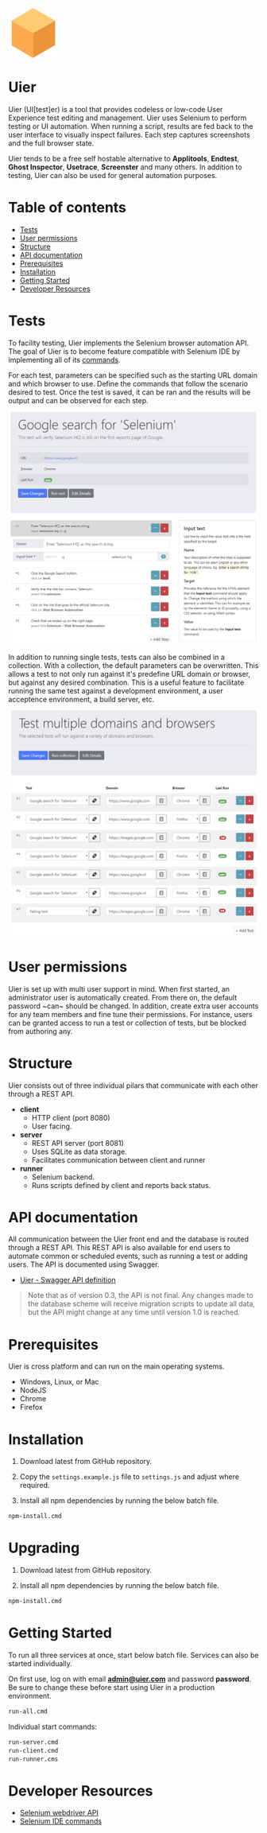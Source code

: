 <img src="client/static/logo.png" alt="Uier logo" height="100" />

# Uier

Uier (UI[test]er) is a tool that provides codeless or low-code User Experience test editing and management. Uier uses Selenium to perform testing or UI automation. When running a script, results are fed back to the user interface to visually inspect failures. Each step captures screenshots and the full browser state.

Uier tends to be a free self hostable alternative to **Applitools**, **Endtest**, **Ghost Inspector**, **Usetrace**, **Screenster** and many others. In addition to testing, Uier can also be used for general automation purposes.

# Table of contents

* [Tests](#tests)
* [User permissions](#user-permissions)
* [Structure](#structure)
* [API documentation](#api-documentation)
* [Prerequisites](#prerequisites)
* [Installation](#installation)
* [Getting Started](#getting-started)
* [Developer Resources](#developer-resources)

# Tests

To facility testing, Uier implements the Selenium browser automation API. The goal of Uier is to become feature compatible with Selenium IDE by implementing all of its [commands](https://www.seleniumhq.org/selenium-ide/docs/en/api/commands/).

For each test, parameters can be specified such as the starting URL domain and which browser to use. Define the commands that follow the scenario desired to test. Once the test is saved, it can be ran and the results will be output and can be observed for each step.

![Preview of test editor](./documentation/screenshot_test.png)

In addition to running single tests, tests can also be combined in a collection. With a collection, the default parameters can be overwritten. This allows a test to not only run against it's predefine URL domain or browser, but against any desired combination. This is a useful feature to facilitate running the same test against a development environment, a user acceptence environment, a build server, etc.

![Preview of collection](./documentation/screenshot_collection.png)

# User permissions

Uier is set up with multi user support in mind. When first started, an administrator user is automatically created. From there on, the default password ~can~ should be changed. In addition, create extra user accounts for any team members and fine tune their permissions. For instance, users can be granted access to run a test or collection of tests, but be blocked from authoring any.

# Structure

Uier consists out of three individual pilars that communicate with each other through a REST API.

* **client**
  * HTTP client (port 8080)
  * User facing.
* **server**
  * REST API server (port 8081)
  * Uses SQLite as data storage.
  * Facilitates communication between client and runner
* **runner**
  * Selenium backend. 
  * Runs scripts defined by client and reports back status.

# API documentation

All communication between the Uier front end and the database is routed through a REST API. This REST API is also available for end users to automate common or scheduled events, such as running a test or adding users. The API is documented using Swagger.

* [Uier - Swagger API definition](./documentation/rest-api.yaml)

> Note that as of version 0.3, the API is not final. Any changes made to the database scheme will receive migration scripts to update all data, but the API might change at any time until version 1.0 is reached.

# Prerequisites

Uier is cross platform and can run on the main operating systems.

* Windows, Linux, or Mac
* NodeJS
* Chrome
* Firefox

# Installation

1. Download latest from GitHub repository.

2. Copy the `settings.example.js` file to `settings.js` and adjust where required.

3. Install all npm dependencies by running the below batch file.

```bash
npm-install.cmd
```

# Upgrading

1. Download latest from GitHub repository.

2. Install all npm dependencies by running the below batch file.

```bash
npm-install.cmd
```

# Getting Started

To run all three services at once, start below batch file. Services can also be started individually.

On first use, log on with email **admin@uier.com** and password **password**. Be sure to change these before start using Uier in a production environment.

```bash
run-all.cmd
```

Individual start commands:
```bash
run-server.cmd
run-client.cmd
run-runner.cms
```

# Developer Resources

* [Selenium webdriver API](https://seleniumhq.github.io/selenium/docs/api/javascript/index.html)
* [Selenium IDE commands](https://www.seleniumhq.org/selenium-ide/docs/en/api/commands/)